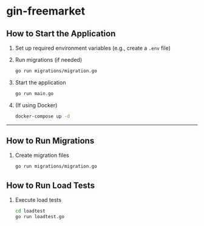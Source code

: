 # gin-freemarket

## How to Start the Application

1. Set up required environment variables (e.g., create a `.env` file)

2. Run migrations (if needed)
   ```sh
   go run migrations/migration.go
   ```

3. Start the application
   ```sh
   go run main.go
   ```

4. (If using Docker)
   ```sh
   docker-compose up -d
   ```

---

## How to Run Migrations

1. Create migration files
   ```sh
   go run migrations/migration.go
   ```

## How to Run Load Tests

1. Execute load tests
   ```sh
   cd loadtest
   go run loadtest.go
   ```

